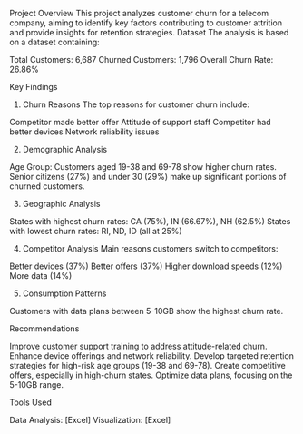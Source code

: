 Project Overview
This project analyzes customer churn for a telecom company, aiming to identify key factors contributing to customer attrition and provide insights for retention strategies.
Dataset
The analysis is based on a dataset containing:

Total Customers: 6,687
Churned Customers: 1,796
Overall Churn Rate: 26.86%

Key Findings
1. Churn Reasons
The top reasons for customer churn include:

Competitor made better offer
Attitude of support staff
Competitor had better devices
Network reliability issues

2. Demographic Analysis

Age Group: Customers aged 19-38 and 69-78 show higher churn rates.
Senior citizens (27%) and under 30 (29%) make up significant portions of churned customers.

3. Geographic Analysis

States with highest churn rates: CA (75%), IN (66.67%), NH (62.5%)
States with lowest churn rates: RI, ND, ID (all at 25%)

4. Competitor Analysis
Main reasons customers switch to competitors:

Better devices (37%)
Better offers (37%)
Higher download speeds (12%)
More data (14%)

5. Consumption Patterns

Customers with data plans between 5-10GB show the highest churn rate.

Recommendations

Improve customer support training to address attitude-related churn.
Enhance device offerings and network reliability.
Develop targeted retention strategies for high-risk age groups (19-38 and 69-78).
Create competitive offers, especially in high-churn states.
Optimize data plans, focusing on the 5-10GB range.

Tools Used

Data Analysis: [Excel]
Visualization: [Excel]
